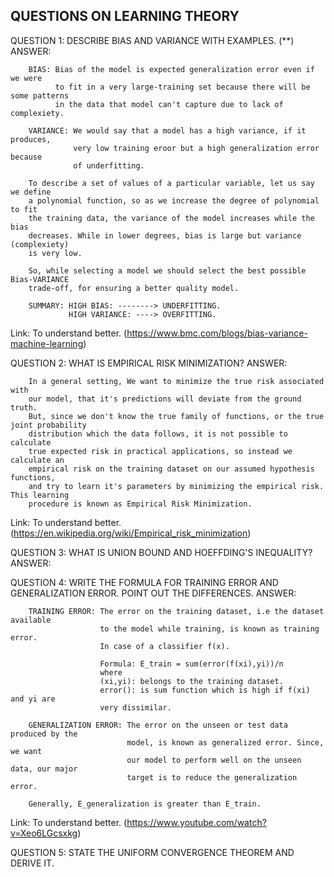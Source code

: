 ##  QUESTIONS ON LEARNING THEORY ##

QUESTION 1: DESCRIBE BIAS AND VARIANCE WITH EXAMPLES. (**)
ANSWER: 
        
        BIAS: Bias of the model is expected generalization error even if we were
              to fit in a very large-training set because there will be some patterns
              in the data that model can't capture due to lack of complexiety.

        VARIANCE: We would say that a model has a high variance, if it produces,
                  very low training eroor but a high generalization error because
                  of underfitting.

        To describe a set of values of a particular variable, let us say we define
        a polynomial function, so as we increase the degree of polynomial to fit
        the training data, the variance of the model increases while the bias
        decreases. While in lower degrees, bias is large but variance (complexiety)
        is very low.

        So, while selecting a model we should select the best possible Bias-VARIANCE
        trade-off, for ensuring a better quality model.

        SUMMARY: HIGH BIAS: --------> UNDERFITTING.
                 HIGH VARIANCE: ----> OVERFITTING.

Link: To understand better. (https://www.bmc.com/blogs/bias-variance-machine-learning)

QUESTION 2: WHAT IS EMPIRICAL RISK MINIMIZATION?
ANSWER: 

        In a general setting, We want to minimize the true risk associated with
        our model, that it's predictions will deviate from the ground truth.
        But, since we don't know the true family of functions, or the true joint probability
        distribution which the data follows, it is not possible to calculate
        true expected risk in practical applications, so instead we calculate an
        empirical risk on the training dataset on our assumed hypothesis functions,
        and try to learn it's parameters by minimizing the empirical risk. This learning
        procedure is known as Empirical Risk Minimization.

Link: To understand better. (https://en.wikipedia.org/wiki/Empirical_risk_minimization)

QUESTION 3: WHAT IS UNION BOUND AND HOEFFDING'S INEQUALITY?
ANSWER:

QUESTION 4: WRITE THE FORMULA FOR TRAINING ERROR AND GENERALIZATION ERROR.
POINT OUT THE DIFFERENCES.
ANSWER: 
        
        TRAINING ERROR: The error on the training dataset, i.e the dataset available
                        to the model while training, is known as training error.
                        In case of a classifier f(x).

                        Formula: E_train = sum(error(f(xi),yi))/n
                        where
                        (xi,yi): belongs to the training dataset.
                        error(): is sum function which is high if f(xi) and yi are
                        very dissimilar.

        GENERALIZATION ERROR: The error on the unseen or test data produced by the
                              model, is known as generalized error. Since, we want
                              our model to perform well on the unseen data, our major
                              target is to reduce the generalization error.

        Generally, E_generalization is greater than E_train.

Link: To understand better. (https://www.youtube.com/watch?v=Xeo6LGcsxkg)

QUESTION 5: STATE THE UNIFORM CONVERGENCE THEOREM AND DERIVE IT.
